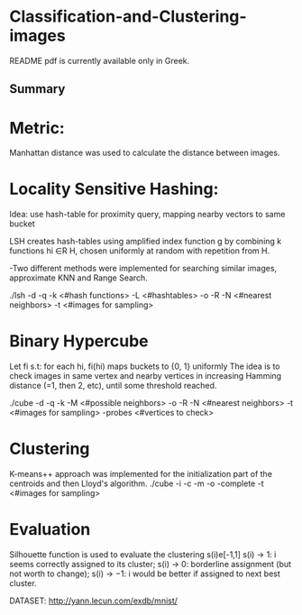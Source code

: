 # Classification-and-Clustering-images

README pdf is currently available only in Greek.

## Summary ##

# Metric: 
Manhattan distance was used to calculate the distance between images.

# Locality Sensitive Hashing:
Idea: use hash-table for proximity query, mapping nearby vectors to same
bucket

LSH creates hash-tables using amplified index function g by combining k
functions hi ∈R H, chosen uniformly at random with repetition from H.

-Two different methods were implemented for searching similar images, approximate KNN and Range Search.

./lsh -d <train-file> -q <query-file> -k <#hash functions>  -L <#hashtables> -o <output file> -R <range search> -N <#nearest neighbors> -t <#images for sampling>

# Binary Hypercube
Let fi s.t: for each hi, fi(hi) maps buckets to {0, 1} uniformly
The idea is to check images in same vertex and nearby vertices in increasing Hamming
distance (=1, then 2, etc), until some threshold reached.

./cube -d <train-file> -q <query-file> -k <projected dimension>  -M <#possible neighbors> -o <output file> -R <range search> -N <#nearest neighbors> -t <#images for sampling> -probes <#vertices to check>

# Clustering
K-means++ approach was implemented for the initialization part of the centroids and then Lloyd's algorithm.
./cube -i <train-file> -c <configuration file>  -m <classic or lsh or hypercube> -o <output file> -complete <yes or YES> -t <#images for sampling>

# Evaluation
Silhouette function is used to evaluate the clustering
s(i)e[-1,1]
s(i) -> 1: i seems correctly assigned to its cluster;
s(i) -> 0: borderline assignment (but not worth to change);
s(i) -> −1: i would be better if assigned to next best cluster.


DATASET: http://yann.lecun.com/exdb/mnist/

